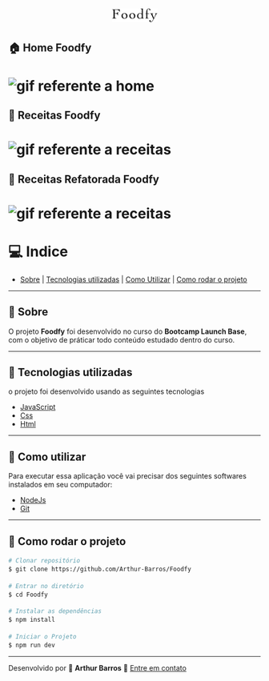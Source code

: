 <h1 align="center">
  <img src="projeto-foodfy/public/assets/logo.png" alt="Imagem referente a o site">
</h1>

## :house: Home Foodfy

<h1>
  <img src="https://ik.imagekit.io/xlj9cejf8v/home.foodfy_Iej-kMb-9.gif" alt="gif referente a home">
</h1>

## :spaghetti: Receitas Foodfy
<h1>
  <img src="https://ik.imagekit.io/xlj9cejf8v/receitas_7iIDQQsGw.gif" alt="gif referente a receitas">
</h1>

## :spaghetti: Receitas Refatorada Foodfy
<h1>
  <img src="https://ik.imagekit.io/xlj9cejf8v/desafiorefatorandoofoodfy__glhSs5We.gif" alt="gif referente a receitas">
</h1>

# :computer: Indice
- [Sobre](#sobre) | [Tecnologias utilizadas](#tecnologias-utilizadas) | [Como Utilizar](#como-utilizar) | [Como rodar o projeto](#como-rodar-o-projeto)

---

## :bookmark: Sobre

O projeto **Foodfy** foi desenvolvido no curso do **Bootcamp Launch Base**, com o objetivo de práticar todo conteúdo estudado dentro do curso. 

---

## :rocket: Tecnologias utilizadas

o projeto foi desenvolvido usando as seguintes tecnologias

- [JavaScript](https://developer.mozilla.org/pt-BR/docs/Web/JavaScript)
- [Css](https://www.w3schools.com/Css/)
- [Html](https://www.w3schools.com/html/)

---

## :electric_plug: Como utilizar
Para executar essa aplicação você vai precisar dos seguintes softwares instalados em seu computador:
- [NodeJs](https://nodejs.org/en/)
- [Git](https://git-scm.com/)

---

## :file_folder: Como rodar o projeto

```bash
# Clonar repositório
$ git clone https://github.com/Arthur-Barros/Foodfy

# Entrar no diretório
$ cd Foodfy

# Instalar as dependências
$ npm install

# Iniciar o Projeto
$ npm run dev

```
---

Desenvolvido por :purple_heart: **Arthur Barros** :email: [Entre em contato](https://www.linkedin.com/in/arthur-barros-/)
